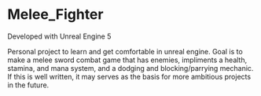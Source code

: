 # Melee_Fighter

Developed with Unreal Engine 5


Personal project to learn and get comfortable in unreal engine. Goal is to make a melee sword combat game that has enemies, impliments a health, stamina, and mana system, and a dodging and blocking/parrying mechanic. If this is well written, it may serves as the basis for more ambitious projects in the future.
